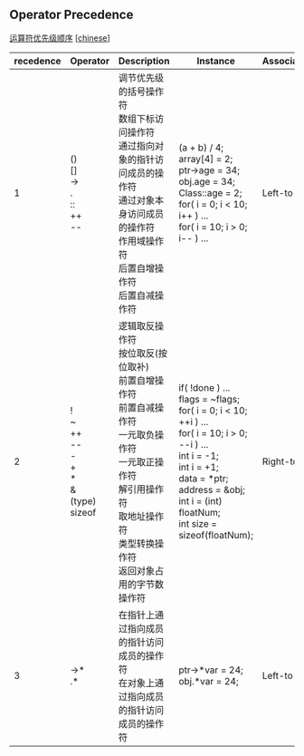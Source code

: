 ## Operator Precedence ##

[运算符优先级顺序](https://en.cppreference.com/w/cpp/language/operator_precedence) [[chinese](https://blog.csdn.net/nicky_zs/article/details/4053146)]


| recedence | Operator | Description | Instance | Associativity |
| - | - | - | - | - |
| 1 | ()<br>[]<br>-><br>.<br>::<br>++<br>-- | 调节优先级的括号操作符<br>数组下标访问操作符<br>通过指向对象的指针访问成员的操作符<br>通过对象本身访问成员的操作符<br>作用域操作符<br>后置自增操作符<br>后置自减操作符 | (a + b) / 4;<br>array[4] = 2;<br>ptr->age = 34;<br>obj.age = 34;<br>Class::age = 2;<br>for( i = 0; i < 10; i++ ) ...<br>for( i = 10; i > 0; i-- ) ... | Left-to-right |
| 2 | !<br>~<br>++<br>--<br>-<br>+<br>*<br>&<br>(type)<br>sizeof | 逻辑取反操作符<br>按位取反(按位取补)<br>前置自增操作符<br>前置自减操作符<br>一元取负操作符<br>一元取正操作符<br>解引用操作符<br>取地址操作符<br>类型转换操作符<br>返回对象占用的字节数操作符 | if( !done ) ...<br>flags = ~flags;<br>for( i = 0; i < 10; ++i ) ...<br>for( i = 10; i > 0; --i ) ...<br>int i = -1;<br>int i = +1;<br>data = *ptr;<br>address = &obj;<br>int i = (int) floatNum;<br>int size = sizeof(floatNum); | Right-to-left |
| 3 | ->\*<br>.* | 在指针上通过指向成员的指针访问成员的操作符<br>在对象上通过指向成员的指针访问成员的操作符 | ptr->\*var = 24;<br>obj.*var = 24; | Left-to-right |
